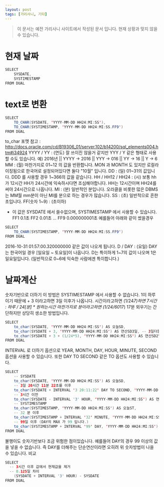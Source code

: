 ```yaml
---
layout: post
tags: [가리사니, 기타]
---
```


> 이 문서는 예전 가리사니 사이트에서 작성된 문서 입니다.
현재 상황과 맞지 않을 수 있습니다.


# 현재 날짜
``` java
SELECT
	SYSDATE,
	SYSTIMESTAMP
FROM DUAL
```

# text로 변환
``` java
SELECT
	TO_CHAR(SYSDATE, 'YYYY-MM-DD HH24:MI:SS'),
	TO_CHAR(SYSTIMESTAMP, 'YYYY-MM-DD HH24:MI:SS.FF9')
FROM DUAL
```
to_char 포멧
참고 : http://docs.oracle.com/cd/B19306_01/server.102/b14200/sql_elements004.htm#i34924
YYYY / YY : (연도)
잘 쓰이진 않을거 같지만 YYY / Y 같은 형태로 사용할 수도 있습니다.
예) 2016년 || YYYY -> 2016 || YYY -> 016 || YY -> 16 || Y -> 6
MM : (월)
마찬가지로 01~12 의 값을 반환합니다.
MON 과 MONTH 도 있지만 로컬라이징됨으로 한국어로 설정되어있다면 둘다 "10월" 입니다.
DD : (일)
01~31의 값입니다.
DDD 를 사용할 경우 1~366의 값을 같습니다.
HH / HH12 / HH24 : (시)
보통 hh가 12시간 HH가 24시간에 익숙하시다면 조심해야합니다.
HH는 12시간이며 HH24를 써야 24시간으로 나옵니다.
MI : (분)
일반적인 분입니다.
오라클을 비롯한 많은 DBMS는 MM월 mm분이 아닌 MI를 분으로 하는 경우가 많습니다.
SS : (초)
일반적으로 흔한 초입니다.
FF(숫자 1~9) : (초이하)
- 이 값은 SYSDATE 에서 쓸수없으며, SYSTIMESTAMP 에서 사용할 수 있습니다.
FF1 0.1초
FF2 0.01초
...
FF9 0.000000001초
예를들어 아래와 같이 썼을경우
``` java
SELECT
	TO_CHAR(SYSTIMESTAMP, 'YYYY-MM-DD HH24:MI:SS.FF9')
FROM DUAL
```
2016-10-31 01:57:00.320000000 같은 값이 나오게 됩니다.
D / DAY : (요일)
DAY는 한국어일 경우 [일요일 ~ 토요일]이 나옵니다.
D는 특이하게 1~7의 값이 나오며 1은 일요일입니다.
(일반적으로 0~6에 익숙한 사람에겐 특이합니다.)


# 날짜계산
숫자기반으로 더하기
이 방법은 SYSTIMESTAMP 에서 사용할 수 없습니다.
1이 하루이기 때문에 + 3 이라고하면 3일 이후가 나옵니다.
시간이라고하면 (1/24*7)하면 7시간 : 하루 / 24[분] * 원하는시간
마찬가지로 분이라고하면 (1/24/60*17) 17분
외우기는 간단하지만 상당히 생소한 방법입니다.
``` java
SELECT
	to_char(SYSDATE, 'YYYY-MM-DD HH24:MI:SS') AS 오늘SD,
	to_char(SYSDATE + 3, 'YYYY-MM-DD HH24:MI:SS') AS 연산SD3일, -- 3일더함
	to_char(SYSDATE + 3 + (1/24*5), 'YYYY-MM-DD HH24:MI:SS') AS 연산SD2일5시간 -- 2일 5시간 더함
FROM DUAL
```
INTERVAL 로 더하기
옵션으로 YEAR, MONTH, DAY, HOUR, MINUTE, SECOND 옵션을 사용할 수 있습니다.
또한 DAY TO SECOND 같은 TO 옵션도 사용할 수 있습니다.
``` java
SELECT
	-- SYSDATE
	to_char(SYSDATE, 'YYYY-MM-DD HH24:MI:SS') AS 오늘SD,
	-- 3일 20시간 11분 22초를 이후
	to_char(SYSDATE + INTERVAL '3 20:11:22' DAY TO SECOND, 'YYYY-MM-DD HH24:MI:SS') AS 연산SD1,
	-- 3시간 이전
	to_char(SYSDATE - INTERVAL '3' HOUR, 'YYYY-MM-DD HH24:MI:SS') AS 연산SD2,
	-- SYSTIMESTAMP
	to_char(SYSTIMESTAMP, 'YYYY-MM-DD HH24:MI:SS') AS 오늘ST,
	-- 32 분 이후
	to_char(SYSTIMESTAMP + INTERVAL '32' MINUTE, 'YYYY-MM-DD HH24:MI:SS') AS 연산ST1,
	-- 99일 이후 (DAY의 MAX 가 99 입니다.)
	to_char(SYSTIMESTAMP + INTERVAL '99' DAY, 'YYYY-MM-DD HH24:MI:SS') AS 연산ST2
FROM DUAL
```
불행이도 숫자기반보다 조금 위험한 점이있습니다.
예를들어 DAY의 경우 99 이상의 값을 넣을 수 없습니다.
즉 DAY를 더해주는 단순연산이라면 오히려 위 숫자방법이 나을 수 있습니다.
비교
``` java
SELECT
  -- 3시간 이후 값에서 현재값을 제거
  -- 0.125일 차이
	(SYSDATE + INTERVAL '3' HOUR) - SYSDATE
FROM DUAL
```